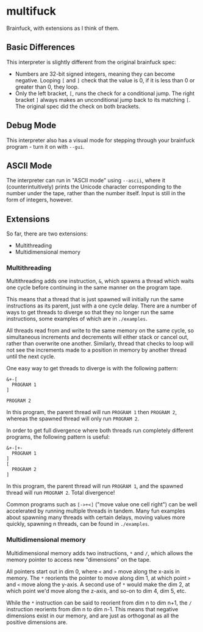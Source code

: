 # multifuck

Brainfuck, with extensions as I think of them.

## Basic Differences

This interpreter is slightly different from the original brainfuck spec:

- Numbers are 32-bit signed integers, meaning they can become negative. Looping
  `[` and `]` check that the value is 0, if it is less than 0 or greater than
  0, they loop.
- Only the left bracket, `[`, runs the check for a conditional jump. The right
  bracket `]` always makes an unconditional jump back to its matching `[`. The
  original spec did the check on both brackets.

## Debug Mode

This interpreter also has a visual mode for stepping through your
brainfuck program - turn it on with `--gui`.

## ASCII Mode

The interpreter can run in "ASCII mode" using `--ascii`, where it
(counterintuitively) prints the Unicode character corresponding to the number
under the tape, rather than the number itself. Input is still in the form of
integers, however.

## Extensions

So far, there are two extensions:

- Multithreading
- Multidimensional memory

### Multithreading

Multithreading adds one instruction, `&`, which spawns a thread which waits one
cycle before continuing in the same manner on the program tape.

This means that a thread that is just spawned will initially run the same
instructions as its parent, just with a one cycle delay. There are a number of
ways to get threads to diverge so that they no longer run the same
instructions, some examples of which are in `./examples`.

All threads read from and write to the same memory on the same cycle, so
simultaneous increments and decrements will either stack or cancel out, rather
than overwrite one another. Similarly, thread that checks to loop will not see
the increments made to a position in memory by another thread until the next
cycle.

One easy way to get threads to diverge is with the following pattern:

```
&+-[
  PROGRAM 1
]

PROGRAM 2
```

In this program, the parent thread will run `PROGRAM 1` then `PROGRAM 2`,
whereas the spawned thread will only run `PROGRAM 2`.

In order to get full divergence where both threads run completely different
programs, the following pattern is useful:

```
&+-[+-
  PROGRAM 1
]
[
  PROGRAM 2
]
```

In this program, the parent thread will run `PROGRAM 1`, and the spawned thread
will run `PROGRAM 2`. Total divergence!

Common programs such as `[->+<]` ("move value one cell right") can be well
accelerated by running multiple threads in tandem. Many fun examples about
spawning many threads with certain delays, moving values more quickly, spawning
n threads, can be found in `./examples`.

### Multidimensional memory

Multidimensional memory adds two instructions, `*` and `/`, which allows the
memory pointer to access new "dimensions" on the tape.

All pointers start out in dim 0, where `<` and `>` move along the x-axis in
memory. The `*` reorients the pointer to move along dim 1, at which point `>`
and `<` move along the y-axis. A second use of `*` would make the dim 2, at
which point we'd move along the z-axis, and so-on to dim 4, dim 5, etc.

While the `*` instruction can be said to reorient from dim n to dim n+1, the
`/` instruction reorients from dim n to dim n-1. This means that negative
dimensions exist in our memory, and are just as orthogonal as all the positive
dimensions are.

